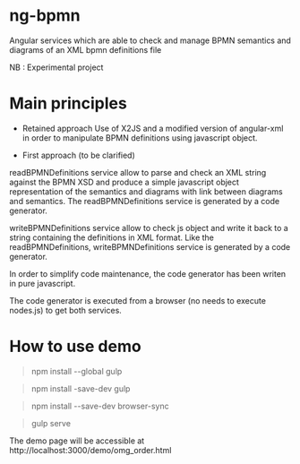 ng-bpmn
=======

Angular services which are able to check and manage BPMN semantics and diagrams of an XML bpmn definitions file

NB : Experimental project


Main principles
===============
* Retained approach
Use of X2JS and a modified version of angular-xml in order to manipulate BPMN definitions using javascript object.

* First approach (to be clarified)

readBPMNDefinitions service allow to parse and check an XML string against the BPMN XSD and produce a simple javascript object representation of the semantics and diagrams with link between diagrams and semantics. The readBPMNDefinitions service is generated by a code generator.

writeBPMNDefinitions service allow to check js object and write it back to a string containing the definitions in XML format. Like the readBPMNDefinitions, writeBPMNDefinitions service is generated by a code generator.

In order to simplify code maintenance, the code generator has been writen in pure javascript.

The code generator is executed from a browser (no needs to execute nodes.js) to get both services.

How to use demo
===============

  > npm install --global gulp
  
  > npm install -save-dev gulp
  
  > npm install --save-dev browser-sync
  
  > gulp serve

The demo page will be accessible at http://localhost:3000/demo/omg_order.html


